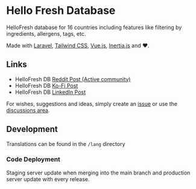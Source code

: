 # Hello Fresh Database

HelloFresh database for 16 countries including features like filtering by ingredients, allergens, tags, etc.

Made with [Laravel](https://laravel.com/), [Tailwind CSS](https://tailwindcss.com/), [Vue.js](https://vuejs.org/),
[Inertia.js](https://inertiajs.com/) and ♥.

## Links

* HelloFresh DB [Reddit Post (Active community)](https://www.reddit.com/r/hellofresh/comments/1b37z4x/hellofresh_recipes_database_relaunched/)
* HelloFresh DB [Ko-Fi Post](https://ko-fi.com/post/HelloFresh-Recipes-Database-Relaunched-D1D8V2OF7)
* HelloFresh DB [LinkedIn Post](https://www.linkedin.com/posts/normanhuth_hellofresh-database-activity-7169039554446901248-CrKH)

For wishes, suggestions and ideas, simply create an [issue](https://github.com/Muetze42/hellofresh-database/issues) or
use the [discussions area](https://github.com/Muetze42/hellofresh-database/discussions).

## Development

Translations can be found in the `/lang` directory

### Code Deployment

Staging server update when merging into the main branch and production server update with every release.
